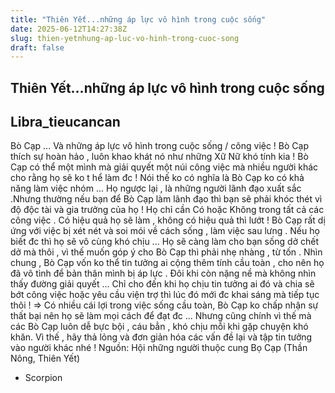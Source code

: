 ```yaml
---
title: "Thiên Yết...những áp lực vô hình trong cuộc sống"
date: 2025-06-12T14:27:38Z
slug: thien-yetnhung-ap-luc-vo-hinh-trong-cuoc-song
draft: false
---
```


## Thiên Yết...những áp lực vô hình trong cuộc sống

## Libra_tieucancan

Bò Cạp ... Và những áp lực vô hình
trong cuộc sống / công việc !
Bò Cạp thích sự hoàn hảo , luôn
khao khát nó như những Xữ Nữ
khó tính kia !
Bò Cạp có thể một mình mà giải
quyết một núi công việc mà nhiều
người khác cho rằng họ sẽ ko t
hể làm đc !
Nói thế ko có nghĩa là Bò Cạp ko
có khả năng làm việc nhóm ... Họ
ngược lại , là những người lãnh
đạo xuất sắc .Nhưng thường nếu
bạn để Bò Cạp làm lãnh đạo thì
bạn sẽ phải khóc thét vì độ độc
tài và gia trưởng của họ !
Họ chỉ cần Có hoặc Không trong
tất cả các công việc . Có hiệu quả
họ sẽ làm , không có hiệu quả thì
lướt !
Bò Cạp rất dị ứng với việc bị xét
nét và soi mói về cách sống , làm
việc sau lưng . Nếu họ biết đc thì
họ sẽ vô cùng khó chịu ... Họ sẽ
càng làm cho bạn sống dở chết dở
mà thôi , vì thế muốn góp ý cho
Bò Cạp thì phải nhẹ nhàng , từ
tốn .
Nhìn chung , Bò Cạp vốn ko thể tin
tưởng ai cộng thêm tính cầu
toàn , cho nên họ đã vô tình để
bản thân mình bị áp lực . Đôi khi
còn nặng nề mà không nhìn thấy
đường giải quyết ... Chỉ cho đến
khi họ chịu tin tưởng ai đó và chia
sẽ bớt công việc hoặc yêu cầu
viện trợ thì lúc đó mới đc khai
sáng mà tiếp tục thôi !
=> Có nhiều cái lợi trong việc sống
cầu toàn, Bò Cạp ko chấp nhận sự
thất bại nên họ sẽ làm mọi cách
để đạt đc ... Nhưng cũng chính vì
thế mà các Bò Cạp luôn dễ bực
bội , cáu bẳn , khó chịu mỗi khi
gặp chuyện khó khăn. Vì thế , hãy
thả lỏng và đơn giản hóa các vấn
đề lại và tập tin tưởng vào người
khác nhé !
Nguồn: Hội những người thuộc cung
Bọ Cạp (Thần Nông, Thiên Yết)
- Scorpion